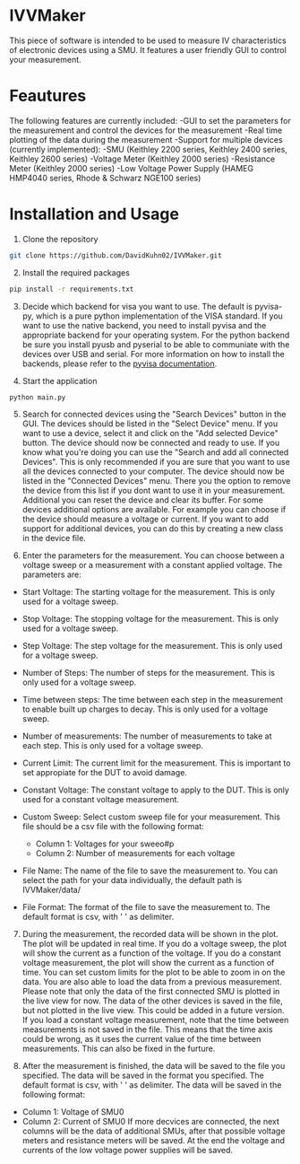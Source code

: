 # IVVMaker
This piece of software is intended to be used to measure IV characteristics of electronic devices using a SMU. It features a user friendly GUI to control your measurement.

# Feautures
The following features are currently included:
-GUI to set the parameters for the measurement and control the devices for the measurement
-Real time plotting of the data during the measurement
-Support for multiple devices (currently implemented):
    -SMU (Keithley 2200 series, Keithley 2400 series, Keithley 2600 series)
    -Voltage Meter (Keithley 2000 series)
    -Resistance Meter (Keithley 2000 series)
    -Low Voltage Power Supply (HAMEG HMP4040 series, Rhode & Schwarz NGE100 series) 


# Installation and Usage
1. Clone the repository
```bash 
git clone https://github.com/DavidKuhn02/IVVMaker.git
```
2. Install the required packages
```bash
pip install -r requirements.txt
```
3. Decide which backend for visa you want to use. The default is pyvisa-py, which is a pure python implementation of the VISA standard. If you want to use the native backend, you need to install pyvisa and the appropriate backend for your operating system. For the python backend be sure you install pyusb and pyserial to be able to communiate with the devices over USB and serial.
For more information on how to install the backends, please refer to the [pyvisa documentation](https://pyvisa.readthedocs.io/en/).


4. Start the application
```bash
python main.py
```
5. Search for connected devices using the "Search Devices" button in the GUI. The devices should be listed in the "Select Device" menu. If you want to use a device, select it and click on the "Add selected Device" button. The device should now be connected and ready to use. If you know what you're doing you can use the "Search and add all connected Devices". This is only recommended if you are sure that you want to use all the devices connected to your computer.
The device should now be listed in the "Connected Devices" menu. There you the option to remove the device from this list if you dont want to use it in your measurement. Additional you can reset the device and clear its buffer. For some devices additional options are available. For example you can choose if the device should measure a voltage or current.
If you want to add support for additional devices, you can do this by creating a new class in the device file.

6. Enter the parameters for the measurement. You can choose between a voltage sweep or a measurement with a constant applied voltage.
The parameters are:
- Start Voltage: The starting voltage for the measurement. This is only used for a voltage sweep.
- Stop Voltage: The stopping voltage for the measurement. This is only used for a voltage sweep.
- Step Voltage: The step voltage for the measurement. This is only used for a voltage sweep.
- Number of Steps: The number of steps for the measurement. This is only used for a voltage sweep.
- Time between steps: The time between each step in the measurement to enable built up charges to decay. This is only used for a voltage sweep.
- Number of measurements: The number of measurements to take at each step. This is only used for a voltage sweep. 
- Current Limit: The current limit for the measurement. This is important to set appropiate for the DUT to avoid damage.
- Constant Voltage: The constant voltage to apply to the DUT. This is only used for a constant voltage measurement.
- Custom Sweep: Select custom sweep file for your measurement. This file should be a csv file with the following format:
    - Column 1: Voltages for your sweeo#p
    - Column 2: Number of measurements for each voltage 

- File Name: The name of the file to save the measurement to. You can select the path for your data individually, the default path is IVVMaker/data/
- File Format: The format of the file to save the measurement to. The default format is csv, with ' ' as delimiter. 

7. During the measurement, the recorded data will be shown in the plot. The plot will be updated in real time. If you do a voltage sweep, the plot will show the current as a function of the voltage. If you do a constant voltage measurement, the plot will show the current as a function of time. You can set custom limits for the plot to be able to zoom in on the data. You are also able to load the data from a previous measurement. Please note that only the data of the first connected SMU is plotted in the live view for now. The data of the other devices is saved in the file, but not plotted in the live view. This could be added in a future version. If you load a constant voltage measurement, note that the time between measurements is not saved in the file. This means that the time axis could be wrong, as it uses the current value of the time between measurements. This can also be fixed in the furture. 

8. After the measurement is finished, the data will be saved to the file you specified. The data will be saved in the format you specified. The default format is csv, with ' ' as delimiter. The data will be saved in the following format:
- Column 1: Voltage of SMU0
- Column 2: Current of SMU0
If more decvices are connected, the next columns will be the data of additional SMUs, after that possible voltage meters and resistance meters will be saved. At the end the voltage and currents of the low voltage power supplies will be saved. 

